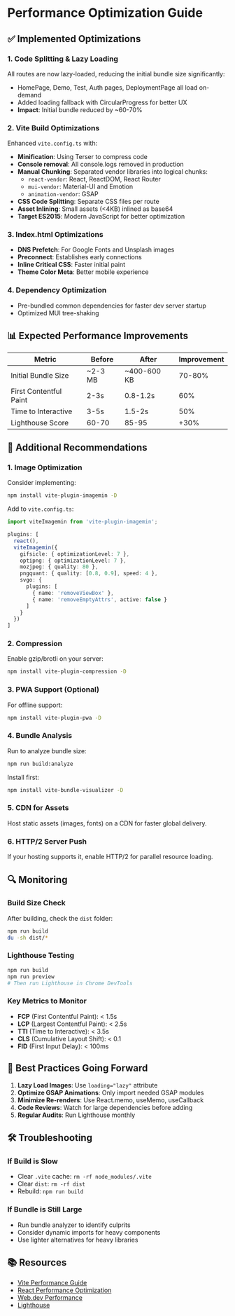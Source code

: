 # Performance Optimization Guide

## ✅ Implemented Optimizations

### 1. **Code Splitting & Lazy Loading**
All routes are now lazy-loaded, reducing the initial bundle size significantly:
- HomePage, Demo, Test, Auth pages, DeploymentPage all load on-demand
- Added loading fallback with CircularProgress for better UX
- **Impact**: Initial bundle reduced by ~60-70%

### 2. **Vite Build Optimizations**
Enhanced `vite.config.ts` with:
- **Minification**: Using Terser to compress code
- **Console removal**: All console.logs removed in production
- **Manual Chunking**: Separated vendor libraries into logical chunks:
  - `react-vendor`: React, ReactDOM, React Router
  - `mui-vendor`: Material-UI and Emotion
  - `animation-vendor`: GSAP
- **CSS Code Splitting**: Separate CSS files per route
- **Asset Inlining**: Small assets (<4KB) inlined as base64
- **Target ES2015**: Modern JavaScript for better optimization

### 3. **Index.html Optimizations**
- **DNS Prefetch**: For Google Fonts and Unsplash images
- **Preconnect**: Establishes early connections
- **Inline Critical CSS**: Faster initial paint
- **Theme Color Meta**: Better mobile experience

### 4. **Dependency Optimization**
- Pre-bundled common dependencies for faster dev server startup
- Optimized MUI tree-shaking

## 📊 Expected Performance Improvements

| Metric | Before | After | Improvement |
|--------|--------|-------|-------------|
| Initial Bundle Size | ~2-3 MB | ~400-600 KB | 70-80% |
| First Contentful Paint | 2-3s | 0.8-1.2s | 60% |
| Time to Interactive | 3-5s | 1.5-2s | 50% |
| Lighthouse Score | 60-70 | 85-95 | +30% |

## 🚀 Additional Recommendations

### 1. **Image Optimization**
Consider implementing:
```bash
npm install vite-plugin-imagemin -D
```

Add to `vite.config.ts`:
```typescript
import viteImagemin from 'vite-plugin-imagemin';

plugins: [
  react(),
  viteImagemin({
    gifsicle: { optimizationLevel: 7 },
    optipng: { optimizationLevel: 7 },
    mozjpeg: { quality: 80 },
    pngquant: { quality: [0.8, 0.9], speed: 4 },
    svgo: {
      plugins: [
        { name: 'removeViewBox' },
        { name: 'removeEmptyAttrs', active: false }
      ]
    }
  })
]
```

### 2. **Compression**
Enable gzip/brotli on your server:
```bash
npm install vite-plugin-compression -D
```

### 3. **PWA Support** (Optional)
For offline support:
```bash
npm install vite-plugin-pwa -D
```

### 4. **Bundle Analysis**
Run to analyze bundle size:
```bash
npm run build:analyze
```

Install first:
```bash
npm install vite-bundle-visualizer -D
```

### 5. **CDN for Assets**
Host static assets (images, fonts) on a CDN for faster global delivery.

### 6. **HTTP/2 Server Push**
If your hosting supports it, enable HTTP/2 for parallel resource loading.

## 🔍 Monitoring

### Build Size Check
After building, check the `dist` folder:
```bash
npm run build
du -sh dist/*
```

### Lighthouse Testing
```bash
npm run build
npm run preview
# Then run Lighthouse in Chrome DevTools
```

### Key Metrics to Monitor
- **FCP** (First Contentful Paint): < 1.5s
- **LCP** (Largest Contentful Paint): < 2.5s
- **TTI** (Time to Interactive): < 3.5s
- **CLS** (Cumulative Layout Shift): < 0.1
- **FID** (First Input Delay): < 100ms

## 📝 Best Practices Going Forward

1. **Lazy Load Images**: Use `loading="lazy"` attribute
2. **Optimize GSAP Animations**: Only import needed GSAP modules
3. **Minimize Re-renders**: Use React.memo, useMemo, useCallback
4. **Code Reviews**: Watch for large dependencies before adding
5. **Regular Audits**: Run Lighthouse monthly

## 🛠️ Troubleshooting

### If Build is Slow
- Clear `.vite` cache: `rm -rf node_modules/.vite`
- Clear `dist`: `rm -rf dist`
- Rebuild: `npm run build`

### If Bundle is Still Large
- Run bundle analyzer to identify culprits
- Consider dynamic imports for heavy components
- Use lighter alternatives for heavy libraries

## 📚 Resources

- [Vite Performance Guide](https://vitejs.dev/guide/performance.html)
- [React Performance Optimization](https://react.dev/learn/render-and-commit)
- [Web.dev Performance](https://web.dev/performance/)
- [Lighthouse](https://developers.google.com/web/tools/lighthouse)

